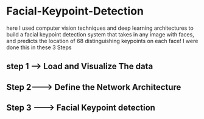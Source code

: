 # Facial-Keypoint-Detection
here I used computer vision techniques and deep learning architectures to build a facial keypoint detection system that takes in any image with faces, and predicts the location of 68 distinguishing keypoints on each face!
I were done this in these 3 Steps 

## step 1 --> Load and Visualize The data
## Step 2---> Define the Network Architecture
## Step 3 ---> Facial Keypoint detection

